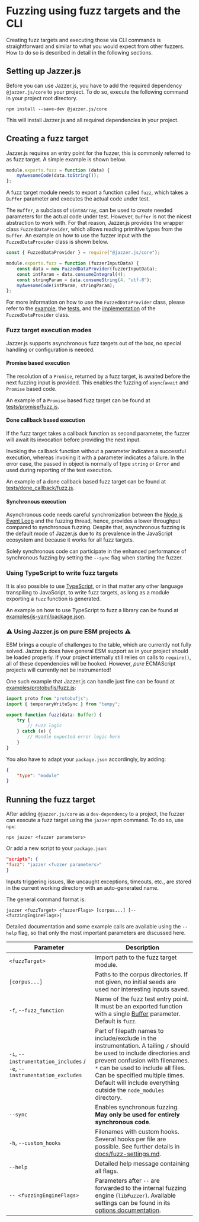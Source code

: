 # Fuzzing using fuzz targets and the CLI

Creating fuzz targets and executing those via CLI commands is straightforward
and similar to what you would expect from other fuzzers. How to do so is
described in detail in the following sections.

## Setting up Jazzer.js

Before you can use Jazzer.js, you have to add the required dependency
`@jazzer.js/core` to your project. To do so, execute the following command in
your project root directory.

```shell
npm install --save-dev @jazzer.js/core
```

This will install Jazzer.js and all required dependencies in your project.

## Creating a fuzz target

Jazzer.js requires an entry point for the fuzzer, this is commonly referred to
as fuzz target. A simple example is shown below.

```js
module.exports.fuzz = function (data) {
	myAwesomeCode(data.toString());
};
```

A fuzz target module needs to export a function called `fuzz`, which takes a
`Buffer` parameter and executes the actual code under test.

The `Buffer`, a subclass of `Uint8Array`, can be used to create needed
parameters for the actual code under test. However, `Buffer` is not the nicest
abstraction to work with. For that reason, Jazzer.js provides the wrapper class
`FuzzedDataProvider`, which allows reading primitive types from the `Buffer`. An
example on how to use the fuzzer input with the `FuzzedDataProvider` class is
shown below.

```js
const { FuzzedDataProvider } = require("@jazzer.js/core");

module.exports.fuzz = function (fuzzerInputData) {
	const data = new FuzzedDataProvider(fuzzerInputData);
	const intParam = data.consumeIntegral(4);
	const stringParam = data.consumeString(4, "utf-8");
	myAwesomeCode(intParam, stringParam);
};
```

For more information on how to use the `FuzzedDataProvider` class, please refer
to the [example](../tests/FuzzedDataProvider/fuzz.js), the
[tests](../packages/core/FuzzedDataProvider.test.ts), and the
[implementation](../packages/core/FuzzedDataProvider.ts) of the
`FuzzedDataProvider` class.

### Fuzz target execution modes

Jazzer.js supports asynchronous fuzz targets out of the box, no special handling
or configuration is needed.

#### Promise based execution

The resolution of a `Promise`, returned by a fuzz target, is awaited before the
next fuzzing input is provided. This enables the fuzzing of `async`/`await` and
`Promise` based code.

An example of a `Promise` based fuzz target can be found at
[tests/promise/fuzz.js](../tests/promise/fuzz.js).

#### Done callback based execution

If the fuzz target takes a callback function as second parameter, the fuzzer
will await its invocation before providing the next input.

Invoking the callback function without a parameter indicates a successful
execution, whereas invoking it with a parameter indicates a failure. In the
error case, the passed in object is normally of type `string` or `Error` and
used during reporting of the test execution.

An example of a done callback based fuzz target can be found at
[tests/done_callback/fuzz.js](../tests/done_callback/fuzz.js).

#### Synchronous execution

Asynchronous code needs careful synchronization between the
[Node.js Event Loop](https://nodejs.org/en/docs/guides/event-loop-timers-and-nexttick/)
and the fuzzing thread, hence, provides a lower throughput compared to
synchronous fuzzing. Despite that, asynchronous fuzzing is the default mode of
Jazzer.js due to its prevalence in the JavaScript ecosystem and because it works
for all fuzz targets.

Solely synchronous code can participate in the enhanced performance of
synchronous fuzzing by setting the `--sync` flag when starting the fuzzer.

### Using TypeScript to write fuzz targets

It is also possible to use [TypeScript](https://www.typescriptlang.org), or in
that matter any other language transpiling to JavaScript, to write fuzz targets,
as long as a module exporting a `fuzz` function is generated.

An example on how to use TypeScript to fuzz a library can be found at
[examples/js-yaml/package.json](../examples/js-yaml/package.json).

### ⚠️ Using Jazzer.js on pure ESM projects ⚠️

ESM brings a couple of challenges to the table, which are currently not fully
solved. Jazzer.js does have general ESM support as in your project should be
loaded properly. If your project internally still relies on calls to
`require()`, all of these dependencies will be hooked. However, _pure_
ECMAScript projects will currently not be instrumented!

One such example that Jazzer.js can handle just fine can be found at
[examples/protobufjs/fuzz.js](../examples/protobufjs/fuzz.js):

```js
import proto from "protobufjs";
import { temporaryWriteSync } from "tempy";

export function fuzz(data: Buffer) {
	try {
		// Fuzz logic
	} catch (e) {
		// Handle expected error logic here
	}
}
```

You also have to adapt your `package.json` accordingly, by adding:

```json
{
	"type": "module"
}
```

## Running the fuzz target

After adding `@jazzer.js/core` as a `dev-dependency` to a project, the fuzzer
can execute a fuzz target using the `jazzer` npm command. To do so, use `npx`:

```shell
npx jazzer <fuzzer parameters>
```

Or add a new script to your `package.json`:

```json
"scripts": {
"fuzz": "jazzer <fuzzer parameters>"
}
```

Inputs triggering issues, like uncaught exceptions, timeouts, etc., are stored
in the current working directory with an auto-generated name.

The general command format is:

```text
jazzer <fuzzTarget> <fuzzerFlags> [corpus...] [-- <fuzzingEngineFlags>]
```

Detailed documentation and some example calls are available using the `--help`
flag, so that only the most important parameters are discussed here.

| Parameter                                                               | Description                                                                                                                                                                                                                                                                                              |
| ----------------------------------------------------------------------- | -------------------------------------------------------------------------------------------------------------------------------------------------------------------------------------------------------------------------------------------------------------------------------------------------------- |
| `<fuzzTarget>`                                                          | Import path to the fuzz target module.                                                                                                                                                                                                                                                                   |
| `[corpus...]`                                                           | Paths to the corpus directories. If not given, no initial seeds are used nor interesting inputs saved.                                                                                                                                                                                                   |
| `-f`, `--fuzz_function`                                                 | Name of the fuzz test entry point. It must be an exported function with a single [Buffer](https://nodejs.org/api/buffer.html) parameter. Default is `fuzz`.                                                                                                                                              |
| `-i`, `--instrumentation_includes` / `-e`, `--instrumentation_excludes` | Part of filepath names to include/exclude in the instrumentation. A tailing `/` should be used to include directories and prevent confusion with filenames. `*` can be used to include all files. Can be specified multiple times. Default will include everything outside the `node_modules` directory. |
| `--sync`                                                                | Enables synchronous fuzzing. **May only be used for entirely synchronous code**.                                                                                                                                                                                                                         |
| `-h`, `--custom_hooks`                                                  | Filenames with custom hooks. Several hooks per file are possible. See further details in [docs/fuzz-settings.md](fuzz-settings.md).                                                                                                                                                                      |
| `--help`                                                                | Detailed help message containing all flags.                                                                                                                                                                                                                                                              |
| `-- <fuzzingEngineFlags>`                                               | Parameters after `--` are forwarded to the internal fuzzing engine (`libFuzzer`). Available settings can be found in its [options documentation](https://www.llvm.org/docs/LibFuzzer.html#options).                                                                                                      |
